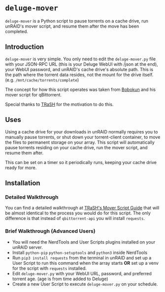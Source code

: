 # `deluge-mover`

`deluge-mover` is a Python script to pause torrents on a cache drive, run unRAID's mover script, and resume them after the move has been completed.

## Introduction

`deluge-mover` is very simple. You only need to edit the `deluge-mover.py` file with your JSON-RPC URL (this is your Deluge WebUI with /json at the end), your WebUI password, and unRAID's cache drive's absolute path. This is the path where the torrent data resides, not the mount for the drive itself. (e.g. `/mnt/cache/torrents/complete`)

The concept for how this script operates was taken from [Bobokun](https://github.com/bobokun) and his mover script for qBittorrent.

Special thanks to [TRaSH](https://github.com/TRaSH-Guides) for the motivation to do this.

## Uses

Using a cache drive for your downloads in unRAID normally requires you to manually pause torrents, or shut down your torrent-client container, to move the files to permanent storage on your array. This script will automatically pause torrents residing on your cache drive, run the mover script, and resume them after.

This can be set on a timer so it periodically runs, keeping your cache drive ready for more.

## Installation

### Detailed Walkthrough

You can find a detailed walkthrough at [TRaSH's Mover Script Guide](https://trash-guides.info/Downloaders/qBittorrent/Tips/How-to-run-the-unRaid-mover-for-qBittorrent/#plugins) that will be almost identical to the process you would do for this script. The only difference is that instead of `qbittorrent-api` you will install `requests`.

### Brief Walkthrough (Advanced Users)

- You will need the NerdTools and User Scripts plugins installed on your unRAID server.
- Install `python-pip` `python-setuptools` and `python3` inside NerdTools
- Run `pip3 install requests` from the terminal in unRAID and set up a User Script to run this command when the array starts **OR** set up a venv for the script with `requests` installed.
- Edit `deluge-mover.py` with your WebUI URL, password, and preferred torrent age. (age is from time added to Deluge)
- Create a new User Script to execute `deluge-mover.py` on your schedule.
